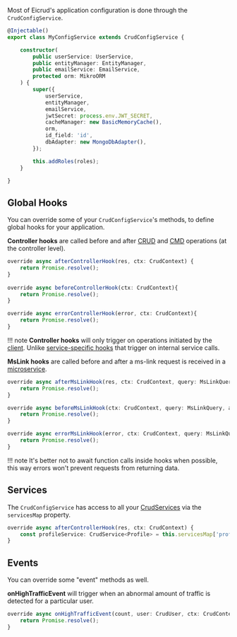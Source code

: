 Most of Eicrud's application configuration is done through the `CrudConfigService`. 
```typescript title="eicrud.config.service.ts"
@Injectable()
export class MyConfigService extends CrudConfigService {

    constructor(
        public userService: UserService,
        public entityManager: EntityManager,
        public emailService: EmailService,
        protected orm: MikroORM
    ) {
        super({
            userService,
            entityManager,
            emailService,
            jwtSecret: process.env.JWT_SECRET,
            cacheManager: new BasicMemoryCache(),
            orm,
            id_field: 'id',
            dbAdapter: new MongoDbAdapter(),
        });

        this.addRoles(roles);
    }

}
```

## Global Hooks
You can override some of your `CrudConfigService`'s methods, to define global hooks for your application.

**Controller hooks** are called before and after [CRUD](../services/operations.md) and [CMD](../services/commands.md) operations (at the controller level).
```typescript
override async afterControllerHook(res, ctx: CrudContext) {
    return Promise.resolve();
}
    
override async beforeControllerHook(ctx: CrudContext){
    return Promise.resolve();
}

override async errorControllerHook(error, ctx: CrudContext){
    return Promise.resolve();
}
```
!!! note
    **Controller hooks** will only trigger on operations initiated by the [client](../client/setup.md). Unlike [service-specific hooks](../services/hooks.md) that trigger on internal service calls.

**MsLink hooks** are called before and after a ms-link request is received in a [microservice](../microservices/configuration.md).
```typescript
override async afterMsLinkHook(res, ctx: CrudContext, query: MsLinkQuery, args: any[]) {
    return Promise.resolve();
}

override async beforeMsLinkHook(ctx: CrudContext, query: MsLinkQuery, args: any[]){
    return Promise.resolve();
}

override async errorMsLinkHook(error, ctx: CrudContext, query: MsLinkQuery, args: any[]){
    return Promise.resolve();
}
```
!!! note
    It's better not to await function calls inside hooks when possible, this way errors won't prevent requests from returning data.


## Services

The `CrudConfigService` has access to all your [CrudServices](../services/definition.md) via the `servicesMap` property.

```typescript
override async afterControllerHook(res, ctx: CrudContext) {
    const profileService: CrudService<Profile> = this.servicesMap['profile'];
}
```


## Events
You can override some "event" methods as well.

**onHighTrafficEvent** will trigger when an abnormal amount of traffic is detected for a particular user.
```typescript
override async onHighTrafficEvent(count, user: CrudUser, ctx: CrudContext){
    return Promise.resolve();
}
```
